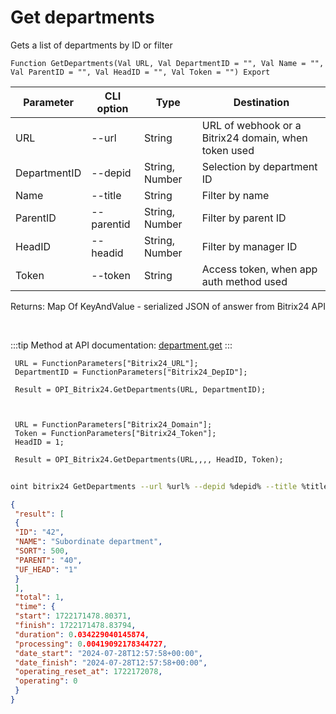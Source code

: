 ﻿---
sidebar_position: 3
---

# Get departments
 Gets a list of departments by ID or filter



`Function GetDepartments(Val URL, Val DepartmentID = "", Val Name = "", Val ParentID = "", Val HeadID = "", Val Token = "") Export`

 | Parameter | CLI option | Type | Destination |
 |-|-|-|-|
 | URL | --url | String | URL of webhook or a Bitrix24 domain, when token used |
 | DepartmentID | --depid | String, Number | Selection by department ID |
 | Name | --title | String | Filter by name |
 | ParentID | --parentid | String, Number | Filter by parent ID |
 | HeadID | --headid | String, Number | Filter by manager ID |
 | Token | --token | String | Access token, when app auth method used |

 
 Returns: Map Of KeyAndValue - serialized JSON of answer from Bitrix24 API

<br/>

:::tip
Method at API documentation: [department.get](https://dev.1c-bitrix.ru/rest_help/departments/department_get.php)
:::
<br/>


```bsl title="Code example"
 URL = FunctionParameters["Bitrix24_URL"];
 DepartmentID = FunctionParameters["Bitrix24_DepID"];
 
 Result = OPI_Bitrix24.GetDepartments(URL, DepartmentID);
 
 
 
 URL = FunctionParameters["Bitrix24_Domain"];
 Token = FunctionParameters["Bitrix24_Token"];
 HeadID = 1;
 
 Result = OPI_Bitrix24.GetDepartments(URL,,,, HeadID, Token);
```
	


```sh title="CLI command example"
 
oint bitrix24 GetDepartments --url %url% --depid %depid% --title %title% --parentid %parentid% --headid %headid% --token %token%

```

```json title="Result"
{
 "result": [
 {
 "ID": "42",
 "NAME": "Subordinate department",
 "SORT": 500,
 "PARENT": "40",
 "UF_HEAD": "1"
 }
 ],
 "total": 1,
 "time": {
 "start": 1722171478.80371,
 "finish": 1722171478.83794,
 "duration": 0.034229040145874,
 "processing": 0.00419092178344727,
 "date_start": "2024-07-28T12:57:58+00:00",
 "date_finish": "2024-07-28T12:57:58+00:00",
 "operating_reset_at": 1722172078,
 "operating": 0
 }
}
```
